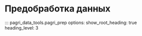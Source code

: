 # Предобработка данных

::: pagri_data_tools.pagri_prep
    options:
      show_root_heading: true
      heading_level: 3
